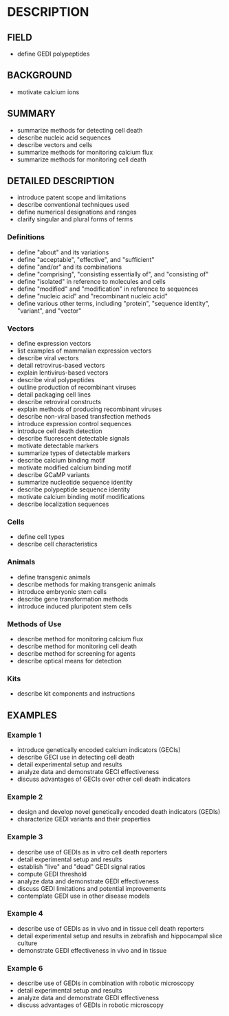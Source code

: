 # DESCRIPTION

## FIELD

- define GEDI polypeptides

## BACKGROUND

- motivate calcium ions

## SUMMARY

- summarize methods for detecting cell death
- describe nucleic acid sequences
- describe vectors and cells
- summarize methods for monitoring calcium flux
- summarize methods for monitoring cell death

## DETAILED DESCRIPTION

- introduce patent scope and limitations
- describe conventional techniques used
- define numerical designations and ranges
- clarify singular and plural forms of terms

### Definitions

- define "about" and its variations
- define "acceptable", "effective", and "sufficient"
- define "and/or" and its combinations
- define "comprising", "consisting essentially of", and "consisting of"
- define "isolated" in reference to molecules and cells
- define "modified" and "modification" in reference to sequences
- define "nucleic acid" and "recombinant nucleic acid"
- define various other terms, including "protein", "sequence identity", "variant", and "vector"

### Vectors

- define expression vectors
- list examples of mammalian expression vectors
- describe viral vectors
- detail retrovirus-based vectors
- explain lentivirus-based vectors
- describe viral polypeptides
- outline production of recombinant viruses
- detail packaging cell lines
- describe retroviral constructs
- explain methods of producing recombinant viruses
- describe non-viral based transfection methods
- introduce expression control sequences
- introduce cell death detection
- describe fluorescent detectable signals
- motivate detectable markers
- summarize types of detectable markers
- describe calcium binding motif
- motivate modified calcium binding motif
- describe GCaMP variants
- summarize nucleotide sequence identity
- describe polypeptide sequence identity
- motivate calcium binding motif modifications
- describe localization sequences

### Cells

- define cell types
- describe cell characteristics

### Animals

- define transgenic animals
- describe methods for making transgenic animals
- introduce embryonic stem cells
- describe gene transformation methods
- introduce induced pluripotent stem cells

### Methods of Use

- describe method for monitoring calcium flux
- describe method for monitoring cell death
- describe method for screening for agents
- describe optical means for detection

### Kits

- describe kit components and instructions

## EXAMPLES

### Example 1

- introduce genetically encoded calcium indicators (GECIs)
- describe GECI use in detecting cell death
- detail experimental setup and results
- analyze data and demonstrate GECI effectiveness
- discuss advantages of GECIs over other cell death indicators

### Example 2

- design and develop novel genetically encoded death indicators (GEDIs)
- characterize GEDI variants and their properties

### Example 3

- describe use of GEDIs as in vitro cell death reporters
- detail experimental setup and results
- establish "live" and "dead" GEDI signal ratios
- compute GEDI threshold
- analyze data and demonstrate GEDI effectiveness
- discuss GEDI limitations and potential improvements
- contemplate GEDI use in other disease models

### Example 4

- describe use of GEDIs as in vivo and in tissue cell death reporters
- detail experimental setup and results in zebrafish and hippocampal slice culture
- demonstrate GEDI effectiveness in vivo and in tissue

### Example 6

- describe use of GEDIs in combination with robotic microscopy
- detail experimental setup and results
- analyze data and demonstrate GEDI effectiveness
- discuss advantages of GEDIs in robotic microscopy

